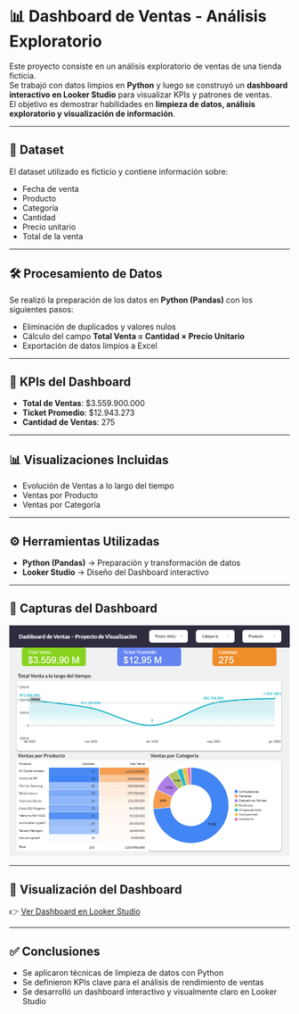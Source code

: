 # 📊 Dashboard de Ventas - Análisis Exploratorio

Este proyecto consiste en un análisis exploratorio de ventas de una tienda ficticia.  
Se trabajó con datos limpios en **Python** y luego se construyó un **dashboard interactivo en Looker Studio** para visualizar KPIs y patrones de ventas.  
El objetivo es demostrar habilidades en **limpieza de datos, análisis exploratorio y visualización de información**.

---

## 📂 Dataset
El dataset utilizado es ficticio y contiene información sobre:
- Fecha de venta  
- Producto  
- Categoría  
- Cantidad  
- Precio unitario  
- Total de la venta  

---

## 🛠 Procesamiento de Datos
Se realizó la preparación de los datos en **Python (Pandas)** con los siguientes pasos:
- Eliminación de duplicados y valores nulos  
- Cálculo del campo **Total Venta = Cantidad × Precio Unitario**  
- Exportación de datos limpios a Excel  

---

## 📌 KPIs del Dashboard
- **Total de Ventas**: $3.559.900.000  
- **Ticket Promedio**: $12.943.273  
- **Cantidad de Ventas**: 275  

---

## 📊 Visualizaciones Incluidas
- Evolución de Ventas a lo largo del tiempo  
- Ventas por Producto  
- Ventas por Categoría  

---

## ⚙️ Herramientas Utilizadas
- **Python (Pandas)** → Preparación y transformación de datos    
- **Looker Studio** → Diseño del Dashboard interactivo  

---

## 📸 Capturas del Dashboard
![Dashboard de Ventas](dashboard_ventas-ProyVisualizacion.png)

---

## 🔗 Visualización del Dashboard
👉 [Ver Dashboard en Looker Studio](https://lookerstudio.google.com/reporting/f8c35eba-5bfa-4dfc-8c0c-6b5752627f7c)

---

## ✅ Conclusiones
- Se aplicaron técnicas de limpieza de datos con Python  
- Se definieron KPIs clave para el análisis de rendimiento de ventas  
- Se desarrolló un dashboard interactivo y visualmente claro en Looker Studio  

 

